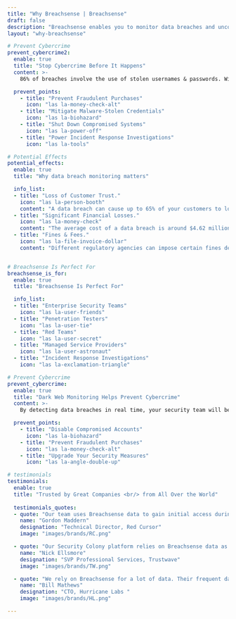 ```yaml
---
title: "Why Breachsense | Breachsense"
draft: false
description: "Breachsense enables you to monitor data breaches and uncover leaked credentials, company data, and more."
layout: "why-breachsense"

# Prevent Cybercrime
prevent_cybercrime2:
  enable: true
  title: "Stop Cybercrime Before It Happens"
  content: >-
    86% of breaches involve the use of stolen usernames & passwords. With the unprecended surge in cybercrime, firewalls, WAFs and EDR solutions are no longer enough. You need access to the same data criminals already know about your business, your clients and your software suppliers before they get exploited. 

  prevent_points:
    - title: "Prevent Fraudulent Purchases"
      icon: "las la-money-check-alt"
    - title: "Mitigate Malware-Stolen Credentials"
      icon: "las la-biohazard"
    - title: "Shut Down Compromised Systems"
      icon: "las la-power-off"
    - title: "Power Incident Response Investigations"
      icon: "las la-tools"

# Potential Effects
potential_effects:
  enable: true
  title: "Why data breach monitoring matters"

  info_list:
  - title: "Loss of Customer Trust."
    icon: "las la-person-booth"
    content: "A data breach can cause up to 65% of your customers to lose trust in your organization (BusinessToday)."
  - title: "Significant Financial Losses."
    icon: "las la-money-check"
    content: "The average cost of a data breach is around $4.62 million (Varonis)."
  - title: "Fines & Fees."
    icon: "las la-file-invoice-dollar"
    content: "Different regulatory agencies can impose certain fines depending on the reasons for the data breach."


# Breachsense Is Perfect For
breachsense_is_for:
  enable: true
  title: "Breachsense Is Perfect For"

  info_list:
  - title: "Enterprise Security Teams"
    icon: "las la-user-friends"
  - title: "Penetration Testers"
    icon: "las la-user-tie"
  - title: "Red Teams"
    icon: "las la-user-secret"
  - title: "Managed Service Providers"
    icon: "las la-user-astronaut"
  - title: "Incident Response Investigations"
    icon: "las la-exclamation-triangle"

# Prevent Cybercrime
prevent_cybercrime:
  enable: true
  title: "Dark Web Monitoring Helps Prevent Cybercrime"
  content: >-
    By detecting data breaches in real time, your security team will be able to react immediately before any damage is done. The moment a breach is detected, you can:

  prevent_points:
    - title: "Disable Compromised Accounts"
      icon: "las la-biohazard"
    - title: "Prevent Fraudulent Purchases"
      icon: "las la-money-check-alt"
    - title: "Upgrade Your Security Measures"
      icon: "las la-angle-double-up"

# testimonials
testimonials:   
  enable: true
  title: "Trusted by Great Companies <br/> from All Over the World"
  
  testimonials_quotes:
  - quote: "Our team uses Breachsense data to gain initial access during pen testing and red team engagements. The API is simple to use and the support is always helpful and responds quickly."
    name: "Gordon Maddern"
    designation: "Technical Director, Red Cursor"
    image: "images/brands/RC.png"

  - quote: "Our Security Colony platform relies on Breachsense data as part of our dark web monitoring service. The data is continuously updated and high quality. Highly recommend!"
    name: "Nick Ellsmore"
    designation: "SVP Professional Services, Trustwave"
    image: "images/brands/TW.png"

  - quote: "We rely on Breachsense for a lot of data. Their frequent database updates, constant availability, and handling of big and small breaches alike means we are always covered."
    name: "Bill Mathews"
    designation: "CTO, Hurricane Labs "
    image: "images/brands/HL.png"

---
```

